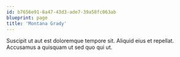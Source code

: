 ```yaml
---
id: b7656e91-8a47-43d3-ade7-39a58fc063ab
blueprint: page
title: 'Montana Grady'
---
```

Suscipit ut aut est doloremque tempore sit. Aliquid eius et repellat. Accusamus a quisquam ut sed quo qui ut.